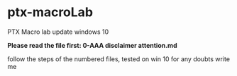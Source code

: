 # ptx-macroLab
PTX Macro lab update windows 10

**Please read the file first: 0-AAA disclaimer attention.md**

follow the steps of the numbered files, tested on win 10 for any doubts write me
